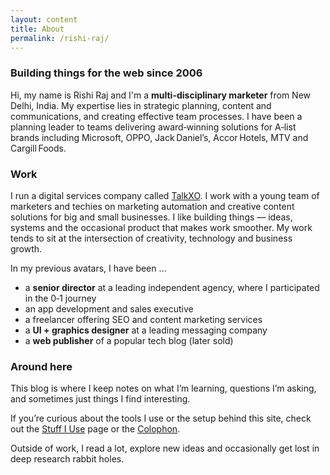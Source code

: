 ```yaml
---
layout: content
title: About
permalink: /rishi-raj/
---
```


### Building things for the web since 2006

Hi, my name is Rishi Raj and I'm a **multi-disciplinary marketer** from New Delhi, India. My expertise lies in strategic planning, content and communications, and creating effective team processes. I have been a planning leader to teams delivering award‑winning solutions for A‑list brands including Microsoft, OPPO, Jack Daniel’s, Accor Hotels, MTV and Cargill Foods.

### Work

I run a digital services company called [TalkXO](https://hello.talkxo.com). I work with a young team of marketers and techies on marketing automation and creative content solutions for big and small businesses. I like building things — ideas, systems and the occasional product that makes work smoother. My work tends to sit at the intersection of creativity, technology and business growth.

In my previous avatars, I have been …

- a **senior director** at a leading independent agency, where I participated in the 0‑1 journey
- an app development and sales executive
- a freelancer offering SEO and content marketing services
- a **UI + graphics designer** at a leading messaging company
- a **web publisher** of a popular tech blog (later sold)

### Around here

This blog is where I keep notes on what I’m learning, questions I’m asking, and sometimes just things I find interesting.

If you’re curious about the tools I use or the setup behind this site, check out the [Stuff I Use](/stuff/) page or the [Colophon](/colophon/).

Outside of work, I read a lot, explore new ideas and occasionally get lost in deep research rabbit holes.